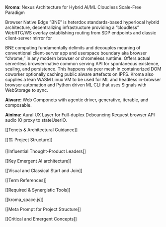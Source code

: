 **Kroma**: Nexus Architecture for Hybrid AI/ML Cloudless Scale-Free Paradigm

Browser Native Edge ”BNE” is heterdox standards-based hyperlocal hybrid architecture, decentralizing infrastructure providing a “cloudless” WebRTC/WS overlay establishing routing from SDP endpoints and classic client-server mirror for

BNE computing fundamentally delimits and decouples meaning of conventional client-server app and userspace boundary aka browser “chrome,” in any modern browser or chromeless runtime. Offers actual serverless browser-native common serving API for spontaneous existence, scaling, and persistence. This happens via peer mesh in containerized DOM coworker optionally caching public aiware artefacts on IPFS. Kroma also supplies a lean WASM Linux VM to be used for ML and headless in-browser browser automation and Python driven ML CLI that uses Signals with WebStorage to sync.

**Aiware:** Web Componets with agentic driver, generative, iterable, and composable.

**Ainima:** Aural UX Layer for Full-duplex Debouncing Request browser API audio IO proxy to stateUserIO.

  

[[Tenets & Architectural Guidance]]

[[🏗️ Project Structure]]

[[Influential Thought-Product Leaders]]

[[Key Emergent AI architecture]]

[[Visual and Classical Start and Join]]

[[Term References]]

[[Required & Synergistic Tools]]

  

[[kroma_space.js]]

[[Meta Prompt for Project Structure]]

  

  

[[Critical and Emergent Concepts]]
